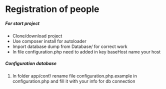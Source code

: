 <h1>Registration of people</h1>
<h5>For start project</h5>
<ul>
<li>
Clone/download project
</li>
<li>
Use composer install for autoloader
</li>
<li>
Import database dump from Database/ for correct work
</li>
<li>
In file configuration.php need to added in key baseHost name your host
</li>
</ul>
</ol> 
<h5>Configuration database</h5>
<ol>
<li>
In folder app/conf/ rename file configuration.php.example in configuration.php and fill it with your info for db connection
</li>
</ol>